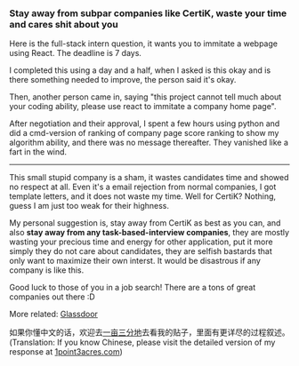 ### Stay away from subpar companies like CertiK, waste your time and cares shit about you

Here is the full-stack intern question, it wants you to immitate a webpage using React. The deadline is 7 days.

I completed this using a day and a half, when I asked is this okay and is there something needed to improve, the person said it's okay.

Then, another person came in, saying "this project cannot tell much about your coding ability, please use react to immitate a company home page".

After negotiation and their approval, I spent a few hours using python and did a cmd-version of ranking of company page score ranking to show my algorithm ability, and there was no message thereafter. They vanished like a fart in the wind.

--------------

This small stupid company is a sham, it wastes candidates time and showed no respect at all. Even it's a email rejection from normal companies, I got template letters, and it does not waste my time. Well for CertiK? Nothing, guess I am just too weak for their highness.

My personal suggestion is, stay away from CertiK as best as you can, and also **stay away from any task-based-interview companies**, they are mostly wasting your precious time and energy for other application, put it more simply they do not care about candidates, they are selfish bastards that only want to maximize their own interst. It would be disastrous if any company is like this.

Good luck to those of you in a job search! There are a tons of great companies out there :D

More related: [Glassdoor](https://www.glassdoor.com/Interview/CertiK-Interview-Questions-E3173024.htm)

如果你懂中文的话，欢迎去[一亩三分地](https://www.1point3acres.com/bbs/thread-754404-1-1.html)去看我的贴子，里面有更详尽的过程叙述。(Translation: If you know Chinese, please visit the detailed version of my response at [1point3acres.com](https://www.1point3acres.com/bbs/thread-754404-1-1.html))

